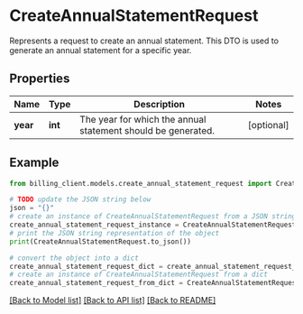 # CreateAnnualStatementRequest

Represents a request to create an annual statement.  This DTO is used to generate an annual statement for a specific year.

## Properties

Name | Type | Description | Notes
------------ | ------------- | ------------- | -------------
**year** | **int** | The year for which the annual statement should be generated. | [optional] 

## Example

```python
from billing_client.models.create_annual_statement_request import CreateAnnualStatementRequest

# TODO update the JSON string below
json = "{}"
# create an instance of CreateAnnualStatementRequest from a JSON string
create_annual_statement_request_instance = CreateAnnualStatementRequest.from_json(json)
# print the JSON string representation of the object
print(CreateAnnualStatementRequest.to_json())

# convert the object into a dict
create_annual_statement_request_dict = create_annual_statement_request_instance.to_dict()
# create an instance of CreateAnnualStatementRequest from a dict
create_annual_statement_request_from_dict = CreateAnnualStatementRequest.from_dict(create_annual_statement_request_dict)
```
[[Back to Model list]](../README.md#documentation-for-models) [[Back to API list]](../README.md#documentation-for-api-endpoints) [[Back to README]](../README.md)


